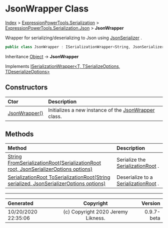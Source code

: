 ﻿# JsonWrapper Class

[Index](../index.md) > [ExpressionPowerTools.Serialization](ExpressionPowerTools.Serialization.a.md) > [ExpressionPowerTools.Serialization.Json](ExpressionPowerTools.Serialization.Json.n.md) > **JsonWrapper**

Wrapper for serializing/deserializing to Json using [JsonSerializer](https://docs.microsoft.com/dotnet/api/system.text.json.jsonserializer) .

```csharp
public class JsonWrapper : ISerializationWrapper<String, JsonSerializerOptions, JsonSerializerOptions>
```

Inheritance [Object](https://docs.microsoft.com/dotnet/api/system.object) → **JsonWrapper**

Implements  [ISerializationWrapper&lt;T, TSerializeOptions, TDeserializeOptions>](ExpressionPowerTools.Serialization.Signatures.ISerializationWrapper`3.i.md) 

## Constructors

| Ctor | Description |
| :-- | :-- |
| [JsonWrapper()](ExpressionPowerTools.Serialization.Json.JsonWrapper.ctor.md#jsonwrapper) | Initializes a new instance of the [JsonWrapper](ExpressionPowerTools.Serialization.Json.JsonWrapper.cs.md) class. |
## Methods

| Method | Description |
| :-- | :-- |
| [String FromSerializationRoot(SerializationRoot root, JsonSerializerOptions options)](ExpressionPowerTools.Serialization.Json.JsonWrapper.FromSerializationRoot.m.md) | Serialize the [SerializationRoot](ExpressionPowerTools.Serialization.Serializers.SerializationRoot.cs.md) . |
| [SerializationRoot ToSerializationRoot(String serialized, JsonSerializerOptions options)](ExpressionPowerTools.Serialization.Json.JsonWrapper.ToSerializationRoot.m.md) | Deserialize to a [SerializationRoot](ExpressionPowerTools.Serialization.Serializers.SerializationRoot.cs.md) . |

---

| Generated | Copyright | Version |
| :-- | :-: | --: |
| 10/20/2020 22:35:06 | (c) Copyright 2020 Jeremy Likness. | 0.9.7-beta |
